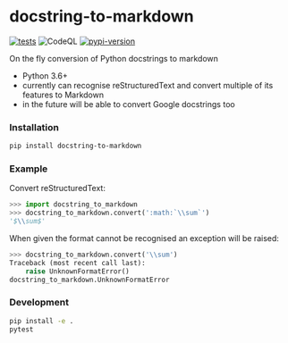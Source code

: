 # docstring-to-markdown

[![tests](https://github.com/krassowski/docstring-to-markdown/workflows/tests/badge.svg)](https://github.com/krassowski/docstring-to-markdown/actions?query=workflow%3A%22tests%22)
![CodeQL](https://github.com/krassowski/docstring-to-markdown/workflows/CodeQL/badge.svg)
[![pypi-version](https://img.shields.io/pypi/v/docstring-to-markdown.svg)](https://python.org/pypi/docstring-to-markdown)

On the fly conversion of Python docstrings to markdown

- Python 3.6+
- currently can recognise reStructuredText and convert multiple of its features to Markdown
- in the future will be able to convert Google docstrings too

### Installation

```bash
pip install docstring-to-markdown
```


### Example

Convert reStructuredText:

```python
>>> import docstring_to_markdown
>>> docstring_to_markdown.convert(':math:`\\sum`')
'$\\sum$'
```

When given the format cannot be recognised an exception will be raised:

```python
>>> docstring_to_markdown.convert('\\sum')
Traceback (most recent call last):
    raise UnknownFormatError()
docstring_to_markdown.UnknownFormatError
```

### Development

```bash
pip install -e .
pytest
```
